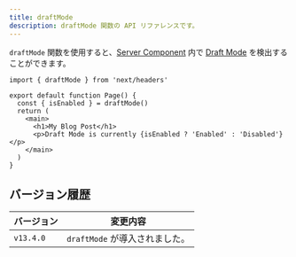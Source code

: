 ```yaml
---
title: draftMode
description: draftMode 関数の API リファレンスです。
---
```


`draftMode` 関数を使用すると、[Server Component](/docs/app-router/building-your-application/rendering/server-components)
内で [Draft Mode](/docs/app-router/building-your-application/configuring/draft-mode) を検出することができます。

```tsx title="app/page.js"
import { draftMode } from 'next/headers'

export default function Page() {
  const { isEnabled } = draftMode()
  return (
    <main>
      <h1>My Blog Post</h1>
      <p>Draft Mode is currently {isEnabled ? 'Enabled' : 'Disabled'}</p>
    </main>
  )
}
```

## バージョン履歴

| バージョン | 変更内容                       |
| ---------- | ------------------------------ |
| `v13.4.0`  | `draftMode` が導入されました。 |
